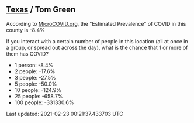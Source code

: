 
## [Texas](/united-states/texas) / Tom Green

According to [MicroCOVID.org](http://microcovid.org),
the "Estimated Prevalence" of COVID in this county is -8.4%

If you interact with a certain number of people in this location
(all at once in a group, or spread out across the day), what is the chance that
1 or more of them has COVID?

- 1 person: -8.4%
- 2 people: -17.6%
- 3 people: -27.5%
- 5 people: -50.0%
- 10 people: -124.9%
- 25 people: -658.7%
- 100 people: -331330.6%

Last updated: 2021-02-23 00:21:37.433703 UTC
